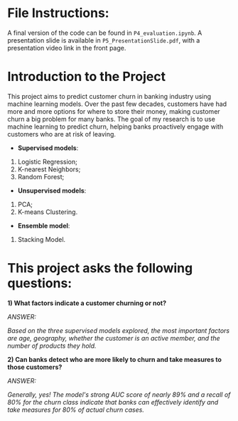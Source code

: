 # **File Instructions:**

A final version of the code can be found in `P4_evaluation.ipynb`. A presentation slide is available in `P5_PresentationSlide.pdf`, with a presentation video link in the front page.

# **Introduction to the Project**

This project aims to predict customer churn in banking industry using machine learning models. Over the past few decades, customers have had more and more options for where to store their money, making customer churn a big problem for many banks. The goal of my research is to use machine learning to predict churn, helping banks proactively engage with customers who are at risk of leaving. 

- **Supervised models**:

1) Logistic Regression;
2) K-nearest Neighbors;
3) Random Forest;

- **Unsupervised models**:

1) PCA;
2) K-means Clustering.

- **Ensemble model**:

1) Stacking Model.


# **This project asks the following questions**:

**1) What factors indicate a customer churning or not?**

_ANSWER:_

_Based on the three supervised models explored, the most important factors are age, geography, whether the customer is an active member, and the number of products they hold._

**2) Can banks detect who are more likely to churn and take measures to those customers?**

_ANSWER:_

_Generally, yes! The model's strong AUC score of nearly 89% and a recall of 80% for the churn class indicate that banks can effectively identify and take measures for 80% of actual churn cases._
